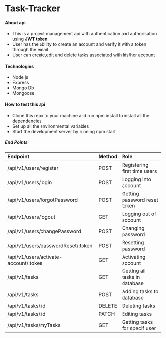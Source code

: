 <h1>Task-Tracker</h1>
<h4>About api </h4>
<ul>
<li>This is a project management api with authentication and authorisation using <strong>JWT token</strong></li>
  <li>User has the ability to create an account and verify it with a token through the email</li>
<li>User can create,edit and delete tasks associated with his/her account</li>
  </ul>
<h4>Technologies </h4>
<ul>
  <li>Node js</li>
  <li>Express</li>
  <li>Mongo Db</li>
  <li>Mongoose</li>
</ul>
<h4>How to test this api </h4>
<ul>
  <li>Clone this repo to your machine and run npm install to install all the dependencies</li>
  <li>Set up all the environmental variables</li>
  <li>Start the development server by running npm start</li>
</ul>
<h5>End Points </h5>
<table>
  <tr>
    <td><strong>Endpoint</strong></td>
    <td><strong>Method</strong></td>
        <td><strong>Role</strong></td>
  </tr>
  <tbody>
    <tr>
  <td/>/api/v1/users/register</td>
  <td>POST</td>
  <td>Registering first time users</td>
    </tr>
     <tr>
  <td>/api/v1/users/login</td>
    <td>POST</td>
  <td>Logging into account</td>
    </tr>
     <tr>
  <td>/api/v1/users/forgotPassword</td>
  <td>POST</td>
  <td>Getting password reset token</td>
    </tr>
     <tr>
  <td>/api/v1/users/logout</td>
  <td>GET</td>
  <td>Logging out of account</td>
    </tr>
     <tr>
  <td>/api/v1/users/changePassword</td>
  <td>POST</td>
  <td>Changing password</td>
    </tr>
       <tr>
  <td>/api/v1/users/passwordReset/:token</td>
  <td>POST</td>
  <td>Resetting password</td>
    </tr>
         <tr>
  <td>/api/v1/users/activate-account/:token</td>
  <td>GET</td>
  <td>Activating account</td>
    </tr>
             <tr>
  <td>/api/v1/tasks</td>
  <td>GET</td>
  <td>Getting all tasks in database</td>
    </tr>
               <tr>
  <td>/api/v1/tasks</td>
  <td>POST</td>
  <td>Adding tasks to database</td>
    </tr>
               <tr>
  <td>/api/v1/tasks/:id</td>
  <td>DELETE</td>
  <td>Deleting tasks</td>
    </tr>
                <tr>
  <td>/api/v1/tasks/:id</td>
  <td>PATCH</td>
  <td>Editing tasks</td>
    </tr>
                <tr>
  <td>/api/v1/tasks/myTasks</td>
  <td>GET</td>
  <td>Getting tasks for specif user</td>
    </tr>
</tbody>
</table>
